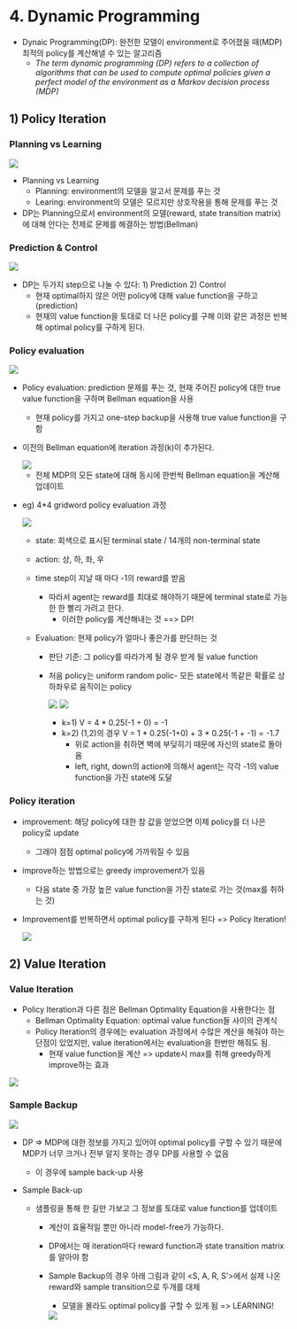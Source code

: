 # 4. Dynamic Programming

* Dynaic Programming(DP): 완전한 모델이 environment로 주어졌을 때(MDP) 최적의 policy를 계산해낼 수 있는 알고리즘
  * *The term dynamic programming (DP) refers to a collection of algorithms that can be used to compute optimal policies given a perfect model of the environment as a Markov decision process (MDP)*

## 1) Policy Iteration

### Planning vs Learning

<img src="https://dnddnjs.gitbooks.io/rl/content/4225132.png"/>

* Planning vs Learning
  * Planning: environment의 모델을 알고서 문제를 푸는 것
  * Learing: environment의 모델은 모르지만 상호작용을 통해 문제를 푸는 것
* DP는 Planning으로서 environment의 모델(reward, state transition matrix)에 대해 안다는 전제로 문제를 해결하는 방법(Bellman)



### Prediction & Control

<img src="https://dnddnjs.gitbooks.io/rl/content/7788.png"/>

* DP는 두가지 step으로 나눌 수 있다: 1) Prediction 2) Control
  * 현재 optimal하지 않은 어떤 policy에 대해 value function을 구하고(prediction)
  * 현재의 value function을 토대로 더 나은 policy를 구해 이와 같은 과정은 반복해 optimal policy를 구하게 된다.



### Policy evaluation

<img src="https://dnddnjs.gitbooks.io/rl/content/111212.png"/>

* Policy evaluation: prediction 문제를 푸는 것, 현재 주어진 policy에 대한 true value function을 구하며 Bellman equation을 사용

  * 현재 policy를 가지고 one-step backup을 사용해 true value function을 구함

* 이전의 Bellman equation에 iteration 과정(k)이 추가된다.

  <img src="https://dnddnjs.gitbooks.io/rl/content/1601b1e72a52c39d2fc6447597f0ff3b.png"/>

  * 전체 MDP의 모든 state에 대해 동시에 한번씩 Bellman equation을 계산해 업데이트

* eg) 4*4 gridword policy evaluation 과정

  <img src="https://dnddnjs.gitbooks.io/rl/content/feewa.png"/>

  * state: 회색으로 표시된 terminal state / 14개의 non-terminal state

  * action: 상, 하, 좌, 우

  * time step이 지날 때 마다 -1의 reward를 받음

    * 따라서 agent는 reward를 최대로 해야하기 때문에 terminal state로 가능한 한 빨리 가려고 한다.
      * 이러한 policy를 계산해내는 것 ==> DP!

  * Evaluation: 현재 policy가 얼마나 좋은가를 판단하는 것

    * 판단 기준: 그 policy를 따라가게 될 경우 받게 될 value function

    * 처음 policy는 uniform random polic- 모든 state에서 똑같은 확률로 상하좌우로 움직이는 policy

      <img src="https://dnddnjs.gitbooks.io/rl/content/dp3.png"/> <img src="https://dnddnjs.gitbooks.io/rl/content/dp5.png"/>

      * k=1) V = 4 * 0.25(-1 + 0) = -1
      * k=2) (1,2)의 경우 V = 1 * 0.25(-1+0) + 3 * 0.25(-1 + -1) = -1.7
        * 위로 action을 취하면 벽에 부딪히기 때문에 자신의 state로 돌아옴
        * left, right, down의 action에 의해서 agent는 각각 -1의 value function을 가진 state에 도달



### Policy iteration

* improvement: 해당 policy에 대한 참 값을 얻었으면 이제 policy를 더 나은 policy로 update

  * 그래야 점점 optimal policy에 가까워질 수 있음

* improve하는 방법으로는 greedy improvement가 있음

  * 다음 state 중 가장 높은 value function을 가진 state로 가는 것(max를 취하는 것)

* Improvement를 반복하면서 optimal policy를 구하게 된다 => Policy Iteration!

  <img src="https://dnddnjs.gitbooks.io/rl/content/6d484ed095cba2cd7a8edf50b7e4e17e.png"/>

## 2) Value Iteration

### Value Iteration

* Policy Iteration과 다른 점은 Bellman Optimality Equation을 사용한다는 점
  * Bellman Optimality Equation: optimal value function들 사이의 관계식
  * Policy Iteration의 경우에는 evaluation 과정에서 수많은 계산을 해줘야 하는 단점이 있었지만, value iteration에서는 evaluation을 한번만 해줘도 됨.
    * 현재 value function을 계산 => update시 max를 취해 greedy하게 improve하는 효과

<img src="https://dnddnjs.gitbooks.io/rl/content/674af1b62041c9bfb73361222264c073.png"/>

### Sample Backup

<img src="https://dnddnjs.gitbooks.io/rl/content/vfgfda.png"/>

* DP => MDP에 대한 정보를 가지고 있어야 optimal policy를 구할 수 있기 때문에 MDP가 너무 크거나 전부 알지 못하는 경우 DP를 사용할 수 없음

  * 이 경우에 sample back-up 사용

* Sample Back-up

  * 샘플링을 통해 한 길만 가보고 그 정보를 토대로 value function를 업데이트

    * 계산이 효율적일 뿐만 아니라 model-free가 가능하다.

    * DP에서는 매 iteration마다 reward function과 state transition matrix를 알아야 함

    * Sample Backup의 경우 아래 그림과 같이 <S, A, R, S'>에서 실제 나온 reward와 sample transition으로 두개를 대체

      * 모델을 몰라도 optimal policy를 구할 수 있게 됨 => LEARNING!

      <img src="https://dnddnjs.gitbooks.io/rl/content/qqqq.png"/>